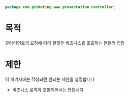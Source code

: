 ```java
package com.picketing.www.presentation.controller;
```

# 목적
클라이언트의 요청에 따라 알맞은 비즈니스를 호출하는 핸들러 집합

# 제한
이 패키지에는 작성되면 안되는 제한을 설명합니다
* 비즈니스 로직이 포함되어서는 안됩니다
